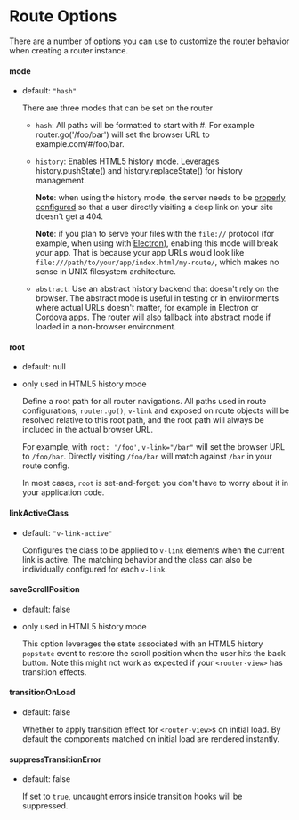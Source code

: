 # Route Options

There are a number of options you can use to customize the router behavior when creating a router instance.

#### mode

- default: `"hash"`

  There are three modes that can be set on the router
  
  - `hash`: All paths will be formatted to start with #. For example router.go('/foo/bar') will set the browser URL to example.com/#/foo/bar.
   
  - `history`: Enables HTML5 history mode. Leverages history.pushState() and history.replaceState() for history management.
  
      **Note**: when using the history mode, the server needs to be [properly configured](http://readystate4.com/2012/05/17/nginx-and-apache-rewrite-to-support-html5-pushstate/) so that a user directly visiting a deep link on your site doesn't get a 404.

      **Note**: if you plan to serve your files with the `file://` protocol (for example, when using with [Electron](electron.atom.io)), enabling this mode will break your app. That is because your app URLs would look like `file:///path/to/your/app/index.html/my-route/`, which makes no sense in UNIX filesystem architecture.

  - `abstract`: Use an abstract history backend that doesn't rely on the browser. The abstract mode is useful in testing or in environments where actual URLs doesn't matter, for example in Electron or Cordova apps. The router will also fallback into abstract mode if loaded in a non-browser environment.

#### root

- default: null
- only used in HTML5 history mode

  Define a root path for all router navigations. All paths used in route configurations, `router.go()`, `v-link` and exposed on route objects will be resolved relative to this root path, and the root path will always be included in the actual browser URL.

  For example, with `root: '/foo'`, `v-link="/bar"` will set the browser URL to `/foo/bar`. Directly visiting `/foo/bar` will match against `/bar` in your route config.

  In most cases, `root` is set-and-forget: you don't have to worry about it in your application code.

#### linkActiveClass

- default: `"v-link-active"`

  Configures the class to be applied to `v-link` elements when the current link is active. The matching behavior and the class can also be individually configured for each `v-link`.

#### saveScrollPosition

- default: false
- only used in HTML5 history mode

  This option leverages the state associated with an HTML5 history `popstate` event to restore the scroll position when the user hits the back button. Note this might not work as expected if your `<router-view>` has transition effects.

#### transitionOnLoad

- default: false

  Whether to apply transition effect for `<router-view>`s on initial load. By default the components matched on initial load are rendered instantly.

#### suppressTransitionError

- default: false

  If set to `true`, uncaught errors inside transition hooks will be suppressed.
